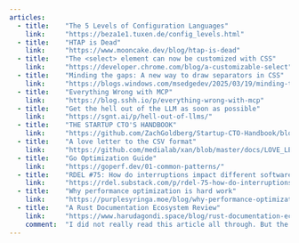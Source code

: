 ```yaml
---
articles:
  - title:    "The 5 Levels of Configuration Languages"
    link:     "https://beza1e1.tuxen.de/config_levels.html"
  - title:    "HTAP is Dead"
    link:     "https://www.mooncake.dev/blog/htap-is-dead"
  - title:    "The <select> element can now be customized with CSS"
    link:     "https://developer.chrome.com/blog/a-customizable-select"
  - title:    "Minding the gaps: A new way to draw separators in CSS"
    link:     "https://blogs.windows.com/msedgedev/2025/03/19/minding-the-gaps-a-new-way-to-draw-separators-in-css/"
  - title:    "Everything Wrong with MCP"
    link:     "https://blog.sshh.io/p/everything-wrong-with-mcp"
  - title:    "Get the hell out of the LLM as soon as possible"
    link:     "https://sgnt.ai/p/hell-out-of-llms/"
  - title:    "THE STARTUP CTO'S HANDBOOK"
    link:     "https://github.com/ZachGoldberg/Startup-CTO-Handbook/blob/main/StartupCTOHandbook.md"
  - title:    "A love letter to the CSV format"
    link:     "https://github.com/medialab/xan/blob/master/docs/LOVE_LETTER.md"
  - title:    "Go Optimization Guide"
    link:     "https://goperf.dev/01-common-patterns/"
  - title:    "RDEL #75: How do interruptions impact different software engineering activities?"
    link:     "https://rdel.substack.com/p/rdel-75-how-do-interruptions-impact"
  - title:    "Why performance optimization is hard work"
    link:     "https://purplesyringa.moe/blog/why-performance-optimization-is-hard-work/"
  - title:    "A Rust Documentation Ecosystem Review"
    link:     "https://www.harudagondi.space/blog/rust-documentation-ecosystem-review/#the-rust-ecosystem-review"
    comment:  "I did not really read this article all through. But the first chapter, it showed the differences between tutorial, how-to guide, reference and explanation, really inspring."
---
```

